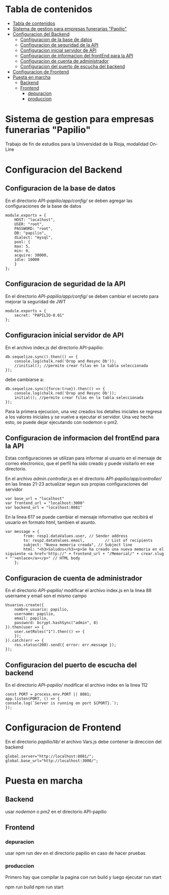 # Tabla de contenidos
- [Tabla de contenidos](#tabla-de-contenidos)
- [Sistema de gestion para empresas funerarias "Papilio"](#sistema-de-gestion-para-empresas-funerarias-papilio)
- [Configuracion del Backend](#configuracion-del-backend)
  - [Configuracion de la base de datos](#configuracion-de-la-base-de-datos)
  - [Configuracion de seguridad de la API](#configuracion-de-seguridad-de-la-api)
  - [Configuracion inicial servidor de API](#configuracion-inicial-servidor-de-api)
  - [Configuracion de informacion del frontEnd para la API](#configuracion-de-informacion-del-frontend-para-la-api)
  - [Configuracion de cuenta de administrador](#configuracion-de-cuenta-de-administrador)
  - [Configuracion del puerto de escucha del backend](#configuracion-del-puerto-de-escucha-del-backend)
- [Configuracion de Frontend](#configuracion-de-frontend)
- [Puesta en marcha](#puesta-en-marcha)
  - [Backend](#backend)
  - [Frontend](#frontend)
    - [depuracion](#depuracion)
    - [produccion](#produccion)


# Sistema de gestion para empresas funerarias "Papilio"

Trabajo de fin de estudios para la Universidad de la Rioja, modalidad On-Line

# Configuracion del Backend

## Configuracion de la base de datos
En el directorio _API-papilio/app/config/_ se deben agregar las configuraciones de la base de datos

    module.exports = {
        HOST: "localhost",
        USER: "root",
        PASSWORD: "root",
        DB: "papilio",
        dialect: "mysql",
        pool: {
        max: 5,
        min: 0,
        acquire: 30000,
        idle: 10000
        }
    };

## Configuracion de seguridad de la API

En el directorio _API-papilio/app/config/_ se deben cambiar el secreto para mejorar la seguridad de JWT

    module.exports = {
        secret: "PAPILIO-0.01"
    };

## Configuracion inicial servidor de API

En el archivo index.js del directorio API-papilio:


    db.sequelize.sync().then(() => {
        console.log(chalk.red('Drop and Resync Db'));
        //initial(); //permite crear filas en la tabla seleccionada
    });

debe cambiarse a:

    db.sequelize.sync({force:true}).then(() => {
        console.log(chalk.red('Drop and Resync Db'));
        initial(); //permite crear filas en la tabla seleccionada
    });

Para la primera ejecucion, una vez creados los detalles iniciales se regresa a los valores iniciales y se vuelve a ejecutar el servidor. Una vez hecho esto, se puede dejar ejecutando con nodemon o pm2.

## Configuracion de informacion del frontEnd para la API

Estas configuraciones se utilizan para informar al usuario en el mensaje de correo electronico, que el perfil ha sido creado y puede visitarlo en ese directorio.

En el archivo _admin.controller.js_ en el directorio _API-papilio/app/controller/_ en las lineas 21-23 actualizar segun sus propias configuraciones del servidor

    var base_url = "localhost"
    var frontend_url = "localhost:3000"
    var backend_url = "localhost:8081"

En la linea 617 se puede cambiar el mensaje informativo que recibirá el usuario en formato html, tambien el asunto.

    var message = {
            from: resp1.dataValues.user, // Sender address
            to: resp2.dataValues.email,         // List of recipients
            subject: "Nueva memoria creada", // Subject line
            html: "<h3>Saludos</h3><p>Se ha creado una nueva memoria en el siguiente <a href='http://" + frontend_url + "/Memorial/" + crear.slug + "'>enlace</a></p>" // HTML body
        };

## Configuracion de cuenta de administrador

En el directorio _API-papilio/_ modificar el archivo index.js en la linea 88 
username y email son el mismo campo

    Usuarios.create({
        nombre_usuario: papilio,
        username: papilio,
        email: papilio,
        password: bcrypt.hashSync("admin", 8)
    }).then(user => {
        user.setRoles("1").then(() => {
        });
    }).catch(err => {
        res.status(200).send({ error: err.message });
    });

## Configuracion del puerto de escucha del backend

En el directorio _API-papilio/_ modificar el archivo index en la linea 112

    const PORT = process.env.PORT || 8081;
    app.listen(PORT, () => {
    console.log(`Server is running on port ${PORT}.`);
    });

# Configuracion de Frontend

En el directorio _papilio/lib/_ el archivo Vars.js debe contener la direccion del backend

    global.server="http://localhost:8081/";
    global.base_url="http://localhost:3000/";

# Puesta en marcha

## Backend
usar _nodemon_ o _pm2_ en el directorio API-papilio

## Frontend

### depuracion

usar npm run dev en el directorio papilio en caso de hacer pruebas

### produccion

Primero hay que compilar la pagina con run build y luego ejecutar run start

npm run build
npm run start



